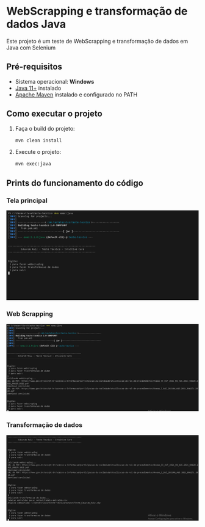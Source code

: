 # WebScrapping e transformação de dados Java

Este projeto é um teste de WebScrapping e transformação de dados em Java com Selenium

## Pré-requisitos

- Sistema operacional: **Windows**
- [Java 11+](https://www.oracle.com/java/technologies/javase-jdk11-downloads.html) instalado
- [Apache Maven](https://maven.apache.org/) instalado e configurado no PATH

## Como executar o projeto

1. Faça o build do projeto:
   ```bash
   mvn clean install
   ```

2. Execute o projeto:
   ```bash
   mvn exec:java
   ```

## Prints do funcionamento do código
### Tela principal
![print1](prints/print_1.png)
### Web Scrapping
![print2](prints/print_2.png)
### Transformação de dados
![print3](prints/print_3.png)
